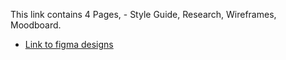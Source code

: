 This link contains 4 Pages, - Style Guide, Research, Wireframes, Moodboard.
- [Link to figma designs](https://www.figma.com/file/hpTCxerYLCRoqq4HBKz2pk/zuri-project-team-library)
